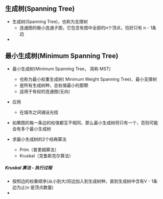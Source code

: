 ## 生成树(Spanning Tree)

* 生成树(Spanning Tree)，也称为支撑树
  * 连通图的极小连通子图，它包含有图中全部的n个顶点，恰好只有 n - 1条边
* 



## 最小生成树(Minimum Spanning Tree)

* 最小生成树(Minimum Spanning Tree， 简称 MST)
  * 也称为最小权重生成树( Minimum Weight Spanning Tree)、最小支撑树
  * 是所有生成树种，总权值最小的那颗
  * 适用于有权的连通图(无向)
* 应用
  * 在城市之间铺设光缆
* 如果图的每一条边的权值都互不相同，那么最小生成树将只有一个，否则可能会有多个最小生成树

* 求最小生成树的2个经典算法
  * Prim（普里姆算法）
  * Kruskal（克鲁斯克尔算法）

##### Kruskal 算法 - 执行过程

* 按照边的权重顺序(从小到大)将边加入到生成树种，直到生成树中含有V - 1条边为止(v 是顶点数量)
* 

